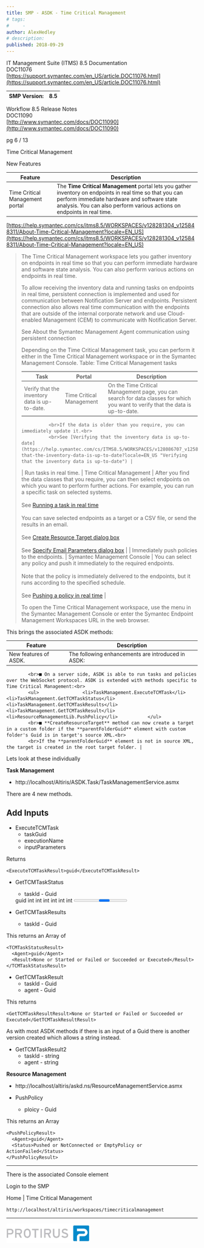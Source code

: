 ```yaml
---
title: SMP - ASDK - Time Critical Management
# tags:
#     - 
author: AlexHedley
# description: 
published: 2018-09-29
---
```


IT Management Suite (ITMS) 8.5 Documentation  
DOC11076  
[https://support.symantec.com/en_US/article.DOC11076.html](https://support.symantec.com/en_US/article.DOC11076.html)

| SMP Version: | 8.5 |
| --- | --- |

Workflow 8.5 Release Notes  
DOC11090  
[http://www.symantec.com/docs/DOC11090](http://www.symantec.com/docs/DOC11090)
  
pg 6 / 13
  
Time Critical Management
  
New Features

| Feature | Description |
| --- | --- |
| Time Critical Management portal | The **Time Critical Management** portal lets you gather inventory on endpoints in real time so that you can perform immediate hardware and software state analysis. You can also perform various actions on endpoints in real time. |

[https://help.symantec.com/cs/itms8.5/WORKSPACES/v128281304_v125848311/About-Time-Critical-Management?locale=EN_US](https://help.symantec.com/cs/itms8.5/WORKSPACES/v128281304_v125848311/About-Time-Critical-Management?locale=EN_US)

> The Time Critical Management workspace lets you gather inventory on endpoints in real time so that you can perform immediate hardware and software state analysis. You can also perform various actions on endpoints in real time.
> 
> To allow receiving the inventory data and running tasks on endpoints in real time, persistent connection is implemented and used for communication between Notification Server and endpoints. Persistent connection also allows real time communication with the endpoints that are outside of the internal corporate network and use Cloud-enabled Management (CEM) to communicate with Notification Server.
> 
> See About the Symantec Management Agent communication using persistent connection
> 
> Depending on the Time Critical Management task, you can perform it either in the Time Critical Management workspace or in the Symantec Management Console.
> Table: Time Critical Management tasks
> 
> | Task | Portal | Description |
> | --- | --- | --- |
> | Verify that the inventory data is up-to-date. | Time Critical Management | On the Time Critical Management page, you can search for data classes for which you want to verify that the data is up-to-date.<br>
> 				<br>If the data is older than you require, you can immediately update it.<br>
> 				<br>See [Verifying that the inventory data is up-to-date](https://help.symantec.com/cs/ITMS8.5/WORKSPACES/v128086707_v125848311/Verifying-that-the-inventory-data-is-up-to-date?locale=EN_US "Verifying that the inventory data is up-to-date") |
> | Run tasks in real time. | Time Critical Management | After you find the data classes that you require, you can then select endpoints on which you want to perform further actions. For example, you can run a specific task on selected systems.<br>
> 				<br>See [Running a task in real time](https://help.symantec.com/cs/ITMS8.5/WORKSPACES/v128086816_v125848311/Running-a-task-in-real-time?locale=EN_US "Running a task in real time")<br>
> 				<br>You can save selected endpoints as a target or a CSV file, or send the results in an email.<br>
> 				<br>See [Create Resource Target dialog box](https://help.symantec.com/cs/ITMS8.5/WORKSPACES/v128086813_v125848311/Create-Resource-Target-dialog-box?locale=EN_US "Create Resource Target dialog box")<br>
> 				<br>See [Specify Email Parameters dialog box](https://help.symantec.com/cs/ITMS8.5/WORKSPACES/v128086819_v125848311/Specify-Email-Parameters-dialog-box?locale=EN_US "Specify Email Parameters dialog box") |
> | Immediately push policies to the endpoints. | Symantec Management Console | You can select any policy and push it immediately to the required endpoints.<br>
> 				<br>Note that the policy is immediately delivered to the endpoints, but it runs according to the specified schedule.<br>
> 				<br>See [Pushing a policy in real time](https://help.symantec.com/cs/ITMS8.5/SMPLAT/v128281310_v125258922/Pushing-a-policy-in-real-time?locale=EN_US "Pushing a policy in real time") |
> 
> 
> 
> To open the Time Critical Management workspace, use the menu in the Symantec Management Console or enter the Symantec Endpoint Management Workspaces URL in the web browser.

This brings the associated ASDK methods:

| Feature | Description |
| --- | --- |
| New features of ASDK. | The following enhancements are introduced in ASDK:<br>
			<br>■ On a server side, ASDK is able to run tasks and policies over the WebSocket protocol. ASDK is extended with methods specific to Time Critical Management:<br>
			<ul>				<li>TaskManagement.ExecuteTCMTask</li>				<li>TaskManagement.GetTCMTaskStatus</li>				<li>TaskManagement.GetTCMTaskResults</li>				<li>TaskManagement.GetTCMTaskResult</li>				<li>ResourceManagementLib.PushPolicy</li>			</ul>
			<br>■ **CreateResourceTarget** method can now create a target in a custom folder if the **parentFolderGuid** element with custom folder's Guid is in target's source XML.<br>
			<br>If the **parentFolderGuid** element is not in source XML, the target is created in the root target folder. |

Lets look at these individually
  
**Task Management**
  
- http://localhost/Altiris/ASDK.Task/TaskManagementService.asmx

There are 4 new methods.
  
## Add Inputs

- ExecuteTCMTask
    - taskGuid
    - executionName
    - inputParameters

Returns

    <ExecuteTCMTaskResult>guid</ExecuteTCMTaskResult>

- GetTCMTaskStatus
    - taskId - Guid

    <GetTCMTaskStatusResult>
      <ID>guid</ID>
      <NotStarted>int</NotStarted>
      <InProgress>int</InProgress>
      <Completed>int</Completed>
      <Total>int</Total>
      <Failed>int</Failed>
      <Succeeded>int</Succeeded>
      <Progress>double</Progress>
    </GetTCMTaskStatusResult>

- GetTCMTaskResults
    - taskId - Guid

This returns an Array of

    <TCMTaskStatusResult>
      <Agent>guid</Agent>
      <Result>None or Started or Failed or Succeeded or Executed</Result>
    </TCMTaskStatusResult>

- GetTCMTaskResult
    - taskId - Guid
    - agent - Guid

This returns

    <GetTCMTaskResultResult>None or Started or Failed or Succeeded or Executed</GetTCMTaskResultResult>

As with most ASDK methods if there is an input of a Guid there is another version created which allows a string instead.

- GetTCMTaskResult2
    - taskId - string
    - agent - string

**Resource Management**

- http://localhost/altiris/askd.ns/ResourceManagementService.asmx

- PushPolicy
    - ploicy - Guid

This returns an Array

    <PushPolicyResult>
      <Agent>guid</Agent>
      <Status>Pushed or NotConnected or EmptyPolicy or ActionFailed</Status>
    </PushPolicyResult>

---
  
There is the associated Console element
  
Login to the SMP
  
Home | Time Critical Management

    http://localhost/altiris/workspaces/timecriticalmanagement

---
  
[![Protirus](images\Protirus.png)](https://www.protirus.com/)
